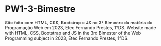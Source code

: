 # PW1-3-Bimestre
 Site feito com HTML, CSS, Bootstrap e JS no 3° Bimestre da matéria de Programação Web em 2023, Etec Fernando Prestes, 1°DS. Website made with HTML, CSS, Bootstrap and JS in the 3rd Bimester of the Web Programming subject in 2023, Etec Fernando Prestes, 1°DS.
